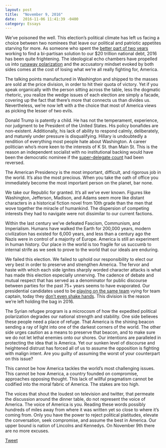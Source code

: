 ```yaml
---
layout: post
title:  "November 9, 2016"
date:   2016-11-06 11:41:39 -0400
category: Essays
---
```

We’ve poisoned the well. This election’s political climate has left us facing a choice between two nominees that leave our political and patriotic appetites starving for more. As someone who spent the [better part of two years](https://www.bloomberg.com/news/articles/2014-03-31/college-budget-crusaders-aim-to-do-what-congress-cant) working to find a bi-partisan solution to our $20 trillion national debt, 2016 has been quite frightening. The ideological echo chambers have propelled us into [runaway polarization](https://www.people-press.org/2014/06/12/political-polarization-in-the-american-public/) and the accusatory mindset evoked by both sides comes at the cost of losing what we’re all really fighting for, America.

The talking points manufactured in Washington and shipped to the masses are sold at the price division, in order to hit their quota of victory. Yet if you speak organically with the person sitting across the table, less the dogmatic rhetoric, you realize the wedge issues of each election are simply a facade, covering up the fact that there’s more that connects us than divides us. Nevertheless, we’re now left with a the choice that most of America views as picking the lesser of two evils.

Donald Trump is patently a child. He has not the temperament, experience, nor judgment to be President of the United States. His policy bonafides are non-existent. Additionally, his lack of ability to respond calmly, deliberately, and maturely under pressure is disqualifying.
Hillary is undoubtedly a rendition of everything most people hate about Washington. A career politician who’s more keen to the interests of K St. than Main St. This is the reason an independent socialist with no institutional backing would have been the democratic nominee if the [super-delegate count](https://www.realclearpolitics.com/epolls/2016/president/democratic_delegate_count.html) had been reversed.

The American Presidency is the most important, difficult, and rigorous job in the world. It’s also the most precious. When you take the oath of office you immediately become the most important person on the planet, bar none.

We take our Republic for granted. It’s all we’ve ever known. Figures like Washington, Jefferson, Madison, and Adams seem more like distant characters in a historical fiction novel from 10th grade than the men that wove together the miracle of humankind. The dispersion of competing interests they had to navigate were not dissimilar to our current factions.

Within the last century we’ve defeated Fascism, Communism, and Imperialism. Humans have walked the Earth for 200,000 years, modern civilization has existed for 6,000 years, and less than a century ago the Nazis were in control of a majority of Europe. America is still an experiment in human history. Our place in the world is too fragile for us succumb to internal strife as we seek to prove to the world that our ideals are enduring.

We failed this election. We failed to uphold our responsibility to elect our very best in order to preserve and strengthen America. The fervor and haste with which each side ignites sharply worded character attacks is what has made this election especially unnerving. The cadence of debate and mutual respect that has served as a denominator for public discourse between parties for the past 75+ years seems to have evaporated. Our presidential candidates used to be [playing on the same team](https://www.latimes.com/nation/politics/trailguide/la-na-trailguide-live-updates-10202016-htmlstory.html#letter-from-george-h-w-bush-to-bill-clinton-sparks-longing-for-civility) vying for team captain, today they [don’t even shake hands](https://www.politico.com/story/2016/10/third-presidential-debate-no-handshake-230013). This division is the reason we’re left holding the bag in 2016.

The Syrian refugee program is a microcosm of how the expedited political polarization degrades our national strength and stability. One side believes these people need a place of refuge. That America is the shining beacon sending a ray of light into one of the darkest corners of the world. The other side urges caution as a means to preserve that beacon, and to make sure we do not let lethal enemies onto our shores. Our intentions are paralleled in protecting the idea that is America. Yet our sunken level of discourse and heightened distrust has forced all of us to assume the opposition is fighting with malign intent. Are you guilty of assuming the worst of your counterpart on this issue?

This cannot be how America tackles the world’s most challenging issues. This cannot be how America, a country founded on compromise, approaches opposing thought. This lack of willful pragmatism cannot be codified into the moral fabric of America. The stakes are too high.

The voices that shout the loudest on television and twitter, that permeate the discussion around the dinner table, do not represent the voice of America. The voice of America is you. Reading these words possibly hundreds of miles away from where it was written yet so close to where it’s coming from. Only you have the power to reject political platitudes, elevate the conversation, seek compromise, and assume the best in America. Our upper bound is nation of Lincolns and Kennedys. On November 9th there are no more excuses.

<a href="https://twitter.com/share?ref_src=twsrc%5Etfw" class="twitter-share-button" data-show-count="false">Tweet</a><script async src="https://platform.twitter.com/widgets.js" charset="utf-8"></script>



